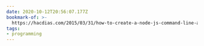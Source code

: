 ```yaml
---
date: 2020-10-12T20:56:07.177Z
bookmark-of: >-
  https://hacdias.com/2015/03/31/how-to-create-a-node-js-command-line-application/
tags:
- programming
---
```


